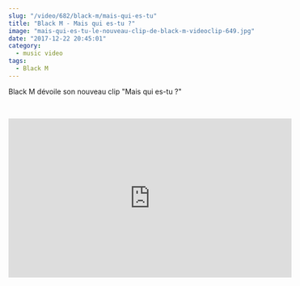 ```yaml
--- 
slug: "/video/682/black-m/mais-qui-es-tu"
title: "Black M - Mais qui es-tu ?"
image: "mais-qui-es-tu-le-nouveau-clip-de-black-m-videoclip-649.jpg"
date: "2017-12-22 20:45:01"
category:
  - music video
tags:
  - Black M
---
```

<p>Black M dévoile son nouveau clip "Mais qui es-tu ?"</p><br/><p><iframe width="560" height="315" src="https://www.youtube.com/embed/Xn6Aw4Oiaz4" frameborder="0" gesture="media" allow="encrypted-media" allowfullscreen></iframe></p>